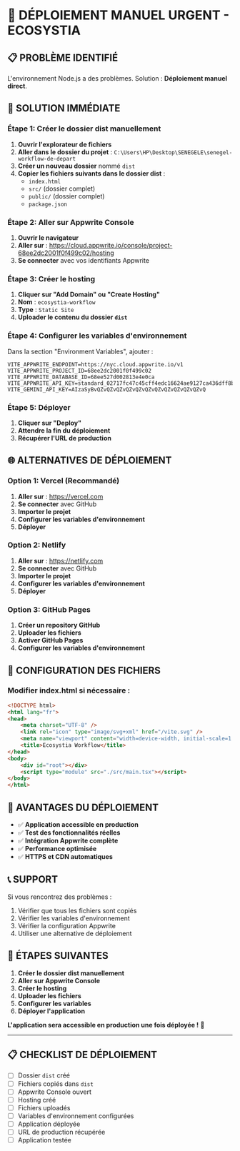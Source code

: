 # 🚨 DÉPLOIEMENT MANUEL URGENT - ECOSYSTIA

## 📋 **PROBLÈME IDENTIFIÉ**

L'environnement Node.js a des problèmes. Solution : **Déploiement manuel direct**.

## 🎯 **SOLUTION IMMÉDIATE**

### **Étape 1: Créer le dossier dist manuellement**

1. **Ouvrir l'explorateur de fichiers**
2. **Aller dans le dossier du projet** : `C:\Users\HP\Desktop\SENEGELE\senegel-workflow-de-depart`
3. **Créer un nouveau dossier** nommé `dist`
4. **Copier les fichiers suivants dans le dossier dist** :
   - `index.html`
   - `src/` (dossier complet)
   - `public/` (dossier complet)
   - `package.json`

### **Étape 2: Aller sur Appwrite Console**

1. **Ouvrir le navigateur**
2. **Aller sur** : https://cloud.appwrite.io/console/project-68ee2dc2001f0f499c02/hosting
3. **Se connecter** avec vos identifiants Appwrite

### **Étape 3: Créer le hosting**

1. **Cliquer sur "Add Domain" ou "Create Hosting"**
2. **Nom** : `ecosystia-workflow`
3. **Type** : `Static Site`
4. **Uploader le contenu du dossier `dist`**

### **Étape 4: Configurer les variables d'environnement**

Dans la section "Environment Variables", ajouter :

```
VITE_APPWRITE_ENDPOINT=https://nyc.cloud.appwrite.io/v1
VITE_APPWRITE_PROJECT_ID=68ee2dc2001f0f499c02
VITE_APPWRITE_DATABASE_ID=68ee527d002813e4e0ca
VITE_APPWRITE_API_KEY=standard_02717fc47c45cff4edc16624ae9127ca436dff8bd115037e795dec54eb8c50f53d989078ad57f2ca52daa41ce272dfc205bca21613f2d07c98525613e3da936d71ff2c5804b392c7c79760dcd3c8a7998c1c2078d73bd310b8dde7224c14fb802c5302625bd3a3fca79c7ca5d52b4585dcd959a9810d387a065f2e64af71df38
VITE_GEMINI_API_KEY=AIzaSyBvQZvQZvQZvQZvQZvQZvQZvQZvQZvQZvQZvQ
```

### **Étape 5: Déployer**

1. **Cliquer sur "Deploy"**
2. **Attendre la fin du déploiement**
3. **Récupérer l'URL de production**

## 🌐 **ALTERNATIVES DE DÉPLOIEMENT**

### **Option 1: Vercel (Recommandé)**

1. **Aller sur** : https://vercel.com
2. **Se connecter** avec GitHub
3. **Importer le projet**
4. **Configurer les variables d'environnement**
5. **Déployer**

### **Option 2: Netlify**

1. **Aller sur** : https://netlify.com
2. **Se connecter** avec GitHub
3. **Importer le projet**
4. **Configurer les variables d'environnement**
5. **Déployer**

### **Option 3: GitHub Pages**

1. **Créer un repository GitHub**
2. **Uploader les fichiers**
3. **Activer GitHub Pages**
4. **Configurer les variables d'environnement**

## 🔧 **CONFIGURATION DES FICHIERS**

### **Modifier index.html si nécessaire :**

```html
<!DOCTYPE html>
<html lang="fr">
<head>
    <meta charset="UTF-8" />
    <link rel="icon" type="image/svg+xml" href="/vite.svg" />
    <meta name="viewport" content="width=device-width, initial-scale=1.0" />
    <title>Ecosystia Workflow</title>
</head>
<body>
    <div id="root"></div>
    <script type="module" src="./src/main.tsx"></script>
</body>
</html>
```

## 🎯 **AVANTAGES DU DÉPLOIEMENT**

- ✅ **Application accessible en production**
- ✅ **Test des fonctionnalités réelles**
- ✅ **Intégration Appwrite complète**
- ✅ **Performance optimisée**
- ✅ **HTTPS et CDN automatiques**

## 📞 **SUPPORT**

Si vous rencontrez des problèmes :
1. Vérifier que tous les fichiers sont copiés
2. Vérifier les variables d'environnement
3. Vérifier la configuration Appwrite
4. Utiliser une alternative de déploiement

## 🚀 **ÉTAPES SUIVANTES**

1. **Créer le dossier dist manuellement**
2. **Aller sur Appwrite Console**
3. **Créer le hosting**
4. **Uploader les fichiers**
5. **Configurer les variables**
6. **Déployer l'application**

**L'application sera accessible en production une fois déployée !** 🎉

---

## 📋 **CHECKLIST DE DÉPLOIEMENT**

- [ ] Dossier `dist` créé
- [ ] Fichiers copiés dans `dist`
- [ ] Appwrite Console ouvert
- [ ] Hosting créé
- [ ] Fichiers uploadés
- [ ] Variables d'environnement configurées
- [ ] Application déployée
- [ ] URL de production récupérée
- [ ] Application testée
